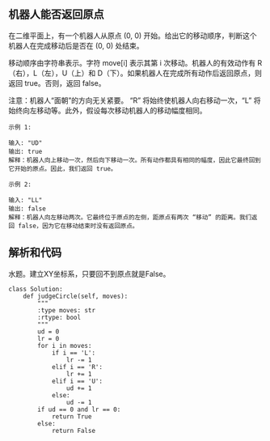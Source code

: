 ## 机器人能否返回原点

在二维平面上，有一个机器人从原点 (0, 0) 开始。给出它的移动顺序，判断这个机器人在完成移动后是否在 (0, 0) 处结束。

移动顺序由字符串表示。字符 move[i] 表示其第 i 次移动。机器人的有效动作有 R（右），L（左），U（上）和 D（下）。如果机器人在完成所有动作后返回原点，则返回 true。否则，返回 false。

注意：机器人“面朝”的方向无关紧要。 “R” 将始终使机器人向右移动一次，“L” 将始终向左移动等。此外，假设每次移动机器人的移动幅度相同。

	示例 1:
	
	输入: "UD"
	输出: true
	解释：机器人向上移动一次，然后向下移动一次。所有动作都具有相同的幅度，因此它最终回到它开始的原点。因此，我们返回 true。

	示例 2:

	输入: "LL"
	输出: false
	解释：机器人向左移动两次。它最终位于原点的左侧，距原点有两次 “移动” 的距离。我们返回 false，因为它在移动结束时没有返回原点。

## 解析和代码

水题。建立XY坐标系，只要回不到原点就是False。

	class Solution:
	    def judgeCircle(self, moves):
	        """
	        :type moves: str
	        :rtype: bool
	        """
	        ud = 0
	        lr = 0
	        for i in moves:
	            if i == 'L':
	                lr -= 1
	            elif i == 'R':
	                lr += 1
	            elif i == 'U':
	                ud += 1
	            else:
	                ud -= 1
	        if ud == 0 and lr == 0:
	            return True
	        else:
	            return False
